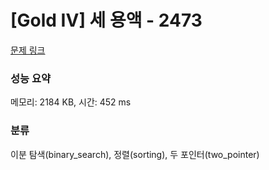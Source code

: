# [Gold IV] 세 용액 - 2473 

[문제 링크](https://www.acmicpc.net/problem/2473) 

### 성능 요약

메모리: 2184 KB, 시간: 452 ms

### 분류

이분 탐색(binary_search), 정렬(sorting), 두 포인터(two_pointer)

